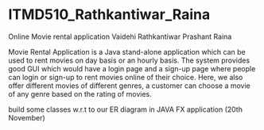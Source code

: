 # ITMD510_Rathkantiwar_Raina
Online Movie rental application
Vaidehi Rathkantiwar
Prashant Raina

Movie Rental Application is a Java stand-alone application which can be used to rent movies on day basis or an hourly basis. The system provides good GUI which would have a login page and a sign-up page where people can login or sign-up to rent movies online of their choice. Here, we also offer different movies of different genres, a customer can choose a movie of any genre based on the rating of movies.


build some classes w.r.t to our ER diagram in JAVA FX application (20th November)
